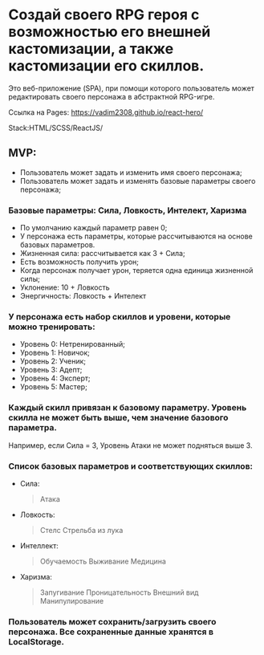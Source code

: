 # Создай своего RPG героя с возможностью его внешней кастомизации, а также кастомизации его скиллов.

Это веб-приложение (SPA), при помощи которого пользователь может редактировать своего персонажа в абстрактной RPG-игре.

Ссылка на Pages: https://vadim2308.github.io/react-hero/

Stack:HTML/SCSS/ReactJS/

## MVP:

- Пользователь может задать и изменить имя своего персонажа;
- Пользователь может задать и изменять базовые параметры своего персонажа;

### Базовые параметры: Сила, Ловкость, Интелект, Харизма

- По умолчанию каждый параметр равен 0;
- У персонажа есть параметры, которые рассчитываются на основе базовых параметров.
- Жизненная сила: рассчитывается как 3 + Сила;
- Есть возможность получить урон;
- Когда персонаж получает урон, теряется одна единица жизненной силы;
- Уклонение: 10 + Ловкость
- Энергичность: Ловкость + Интелект

### У персонажа есть набор скиллов и уровени, которые можно тренировать:

- Уровень 0: Нетренированный;
- Уровень 1: Новичок;
- Уровень 2: Ученик;
- Уровень 3: Адепт;
- Уровень 4: Эксперт;
- Уровень 5: Мастер;

### Каждый скилл привязан к базовому параметру. Уровень скилла не может быть выше, чем значение базового параметра.

Например, если Сила = 3, Уровень Атаки не может подняться выше 3.

### Список базовых параметров и соответствующих скиллов:

- Сила:
  > Атака
- Ловкость:
  > Стелс
  > Стрельба из лука
- Интеллект:
  > Обучаемость
  > Выживание
  > Медицина
- Харизма:
  > Запугивание
  > Проницательность
  > Внешний вид
  > Манипулирование

### Пользователь может сохранить/загрузить своего персонажа. Все сохраненные данные хранятся в LocalStorage.
